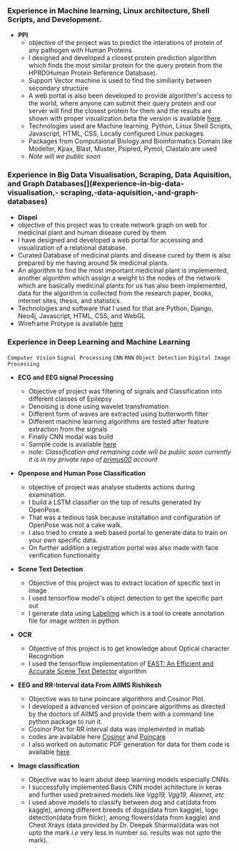 ### Experience in  Machine learning, Linux architecture, Shell Scripts, and Development.
* **PPI**
  * objective of the project was to predict the interations of protein of any pathogen with Human Proteins
  * I designed and developed a closest protein prediction algorithm which finds the most similar protein for the query protein from the HPRD(Human Protein Reference Database).
  * Support Vector machine is used to find the similiarity between secondary structure
  * A web portal is also been developed to provide algorithm's access to the world, where anyone can submit their query protein and our server will find the closest protein for them and the results are shown with proper visualization.beta the version is available [here](https://compbio.iitr.ac.in/ppi).
  * Technologies used are Machine learning, Python, Linux Shell Scripts, Javascript, HTML, CSS, Locally configured Linux packages.
  * Packages from Computaional Biology and Bioinformatics Domain like Modeller, Kpax, Blast, Muster, Psipred, Pymol, Clastalo are used
  * *Note will we public soon*

### Experience in Big Data Visualisation, Scraping, Data Aquisition, and Graph Databases[](#experience-in-big-data-visualisation,- scraping,-data-aquisition,-and-graph-databases)
* **Dispel**
 * objective of this project was to create network graph on web for medicinal plant and human disease cured by them
 * I have designed and developed a web portal for accessing and visualization of a relational database.
 * Curated Database of medicinal plants and disease cured by them is also prepared by me having around 5k medicinal plants.
 * An algorithm to find the most important medicinal plant is implemented, another algorithm which assign a weight to the nodes of the network which are basically medicinal plants for us has also been implemented, data for the algorithm is collected from the research paper, books, internet sites, thesis, and statistics.
 * Technologies and software that I used for that are Python, Django, Neo4j, Javascript, HTML, CSS, and WebGL
 * Wireframe Protype is available [here](https://graphweb.herokuapp.com/)

### Experience in Deep Learning and Machine Learning[](#experience-in-deep-learning-an-machine-learning)
```Computer Vision```   ```Signal Processing```  ```CNN```  ```RNN```  ```Object Detection```  ```Digital Image Processing``` 

* **ECG and EEG signal Processing**<br>
  * Objective of project was filtering of signals and Classification into different classes of Epilepsy<br>
  * Denoising is done using wavelet transfromation
  * Different form of waves are extracted using butterworth filter
  * Different machine learning algorithms are tested after feature extraction from the signals
  * Finally CNN modal was build 
  * Sample code is available [here](https://github.com/durgesh123-iitr/sudo_eeg)
  * *note: Classification and remaining code will be public soon currently it is in my private repo of [primus00](https://github.com/primus00) account*
* **Openpose and Human Pose Classification**
  * objective of project was analyse students actions during examination.
  * I build a LSTM classifier on the top of results generated by OpenPose.
  * That was a tedious task because installation and configuration of OpenPose was not a cake walk.
  * I also tried to create a web based portal to generate data to train on your own specific data. 
  * On further addition a registration portal was also made with face verification functionality
  
* **Scene Text Detection** 
  * Objective of this project was to extract location of specific text in image
  * I used tensorflow model's object detection to get the specific part out 
  * I generate data using [Labelimg](https://github.com/tzutalin/labelImg) which is a tool to create annotation file for image written in python

* **OCR** 
  * Objective of this project is to get knowledge about Optical character Recognition
  * I used the tensorflow implementation of [EAST: An Efficient and Accurate Scene Text Detector](https://github.com/argman/EAST) algorithm
* **EEG and RR-Interval data From AIIMS Rishikesh**
  * Objective was to tune poincare algorithms and Cosinor Plot.
  * I developed a advanced version of poincare algorithms as directed by the doctors of AIIMS and provide them with a command line python package to run it.
  * Cosinor Plot for RR interval data was implemented in matlab 
  * codes are available here [Cosinor](https://github.com/durgesh123-iitr/cosinor_matlab) and [Poincare](https://github.com/durgesh123-iitr/poincare)
  * I also worked on automatic PDF generation for data for them code is available [here](https://github.com/durgesh123-iitr/FrequencyDomain)
* **Image classification**
  * Objective was to learn about deep learning models especially CNNs
  * I successfully implemented Basis CNN model achitecture in keras and further used pretrained models like *Vgg19,* *Vgg19,* *Alexnet,* *etc* 
  * I used above models to classify between dog and cat(data from kaggle), among different breeds of dogs(data from kaggle), logo detection(data from flickr), among flowers(data from kaggle) and Chest Xrays (data provided by Dr. Deepak Sharma)(data was not upto the mark *i.e* very less in number so. results was not upto the mark).
 
